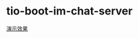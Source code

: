 # tio-boot-im-chat-server

[演示效果](https://tio-boot.litongjava.com/zh/10_%E5%86%85%E7%BD%AE%E7%BB%84%E4%BB%B6/06.html#%E6%BC%94%E7%A4%BA%E6%95%88%E6%9E%9C)